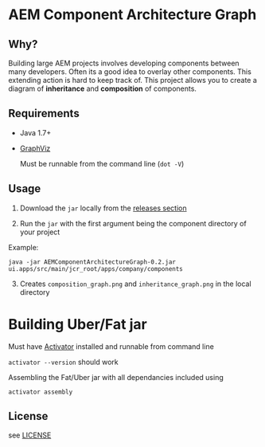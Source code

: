 # AEM Component Architecture Graph

## Why?

Building large AEM projects involves developing components between many developers.
Often its a good idea to overlay other components. This extending action is hard to keep track of.
This project allows you to create a diagram of **inheritance** and **composition** of components.

## Requirements

* Java 1.7+

* [GraphViz](http://www.graphviz.org/)

  Must be runnable from the command line (`dot -V`)

## Usage

1. Download the `jar` locally from the [releases section](https://github.com/innovexa/AEMComponentArchitectureGraph/releases)

2. Run the `jar` with the first argument being the component directory of your project

  Example:

  `java -jar AEMComponentArchitectureGraph-0.2.jar ui.apps/src/main/jcr_root/apps/company/components`

3. Creates `composition_graph.png` and `inheritance_graph.png` in the local directory

# Building Uber/Fat jar

Must have [Activator](https://www.lightbend.com/activator/download) installed and runnable from command line

  `activator --version` should work

Assembling the Fat/Uber jar with all dependancies included using

  `activator assembly`

## License

see [LICENSE](https://raw.githubusercontent.com/innovexa/AEMComponentArchitectureGraph/master/LICENSE)


